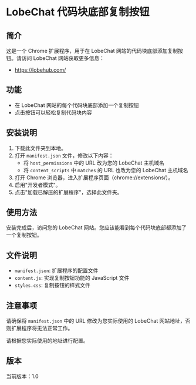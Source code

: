 # LobeChat 代码块底部复制按钮

## 简介

这是一个 Chrome 扩展程序，用于在 LobeChat 网站的代码块底部添加复制按钮。请访问 LobeChat 网站获取更多信息：

- https://lobehub.com/

## 功能

- 在 LobeChat 网站的每个代码块底部添加一个复制按钮
- 点击按钮可以轻松复制代码块内容

## 安装说明

1. 下载此文件夹到本地。
2. 打开 `manifest.json` 文件，修改以下内容：
   - 将 `host_permissions` 中的 URL 改为您的 LobeChat 主机域名
   - 将 `content_scripts` 中 `matches` 的 URL 也改为您的 LobeChat 主机域名
3. 打开 Chrome 浏览器，进入扩展程序页面（chrome://extensions/）。
4. 启用"开发者模式"。
5. 点击"加载已解压的扩展程序"，选择此文件夹。

## 使用方法

安装完成后，访问您的 LobeChat 网站。您应该能看到每个代码块底部都添加了一个复制按钮。

## 文件说明

- `manifest.json`: 扩展程序的配置文件
- `content.js`: 实现复制按钮功能的 JavaScript 文件
- `styles.css`: 复制按钮的样式文件

## 注意事项

请确保将 `manifest.json` 中的 URL 修改为您实际使用的 LobeChat 网站地址，否则扩展程序将无法正常工作。

请根据您实际使用的地址进行配置。

## 版本

当前版本：1.0
